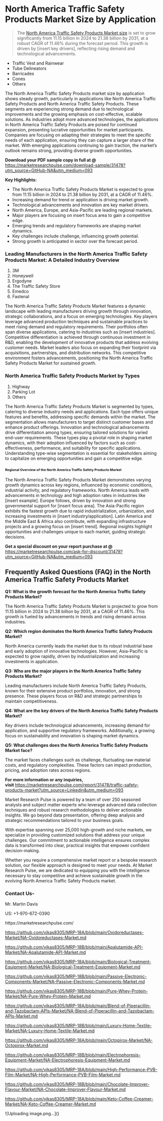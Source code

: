 <h1>North America Traffic Safety Products Market&nbsp;Size by Application</h1><blockquote><p>The <a href="https://marketresearchpulse.com/download-sample/31478?utm_source=GitHub-NA&amp;utm_medium=093">North America Traffic Safety Products Market size</a> is set to grow significantly from 11.15 billion in 2024 to 21.38 billion by 2031, at a robust CAGR of 11.46% during the forecast period. This growth is driven by [insert key drivers], reflecting rising demand and technological advancements.</p></blockquote><ul><li>Traffic Vest and Rainwear <li> Tube Delineators <li> Barricades <li> Cones <li> Others</li></ul><p>The North America Traffic Safety Products market size by application shows steady growth, particularly in applications like North America Traffic Safety Products and North America Traffic Safety Products. These segments are experiencing strong demand due to technological improvements and the growing emphasis on cost-effective, scalable solutions. As industries adopt more advanced technologies, the applications in North America Traffic Safety Products are poised for continued expansion, presenting lucrative opportunities for market participants. Companies are focusing on adapting their strategies to meet the specific needs of each application, ensuring they can capture a larger share of the market. With emerging applications continuing to gain traction, the market’s outlook remains strong, providing diverse growth opportunities.</p><p><strong>Download your PDF sample copy in full at @ </strong><a href="https://marketresearchpulse.com/download-sample/31478?utm_source=GitHub-NA&amp;utm_medium=093">https://marketresearchpulse.com/download-sample/31478?utm_source=GitHub-NA&amp;utm_medium=093</a></p><p><strong>Key Highlights: </strong></p><ul><li>The North America Traffic Safety Products Market is expected to grow from 11.15 billion in 2024 to 21.38 billion by 2031, at a CAGR of 11.46%.</li><li>Increasing demand for trend or application is driving market growth.</li><li>Technological advancements and innovation are key market drivers.</li><li>North America, Europe, and Asia-Pacific are leading regional markets.</li><li>Major players are focusing on insert focus area to gain a competitive edge.</li><li>Emerging trends and regulatory frameworks are shaping market dynamics.</li><li>Key challenges include challenge, influencing growth potential.</li><li>Strong growth is anticipated in sector over the forecast period.</li></ul><h3>Leading Manufacturers in the North America Traffic Safety Products Market: A Detailed Industry Overview</h3><ol><li>3M</li><li>Honeywell</li><li>Ergodyne</li><li>The Traffic Safety Store</li><li>Emedco</li><li>Fastenal</li></ol><div class="flex max-w-full flex-col flex-grow"><div class="min-h-8 text-message flex w-full flex-col items-end gap-2 whitespace-normal break-words [.text-message+&amp;]:mt-5" dir="auto" data-message-author-role="assistant" data-message-id="fd8432e4-4910-450d-b182-61b7bfb0a01f" data-message-model-slug="gpt-4o"><div class="flex w-full flex-col gap-1 empty:hidden first:pt-[3px]"><div class="markdown prose w-full break-words dark:prose-invert light"><p>The North America Traffic Safety Products Market features a dynamic landscape with leading manufacturers driving growth through innovation, strategic collaborations, and a focus on emerging technologies. Key players leverage advanced production techniques and sustainable practices to meet rising demand and regulatory requirements. Their portfolios often span diverse applications, catering to industries such as [insert industries]. Competitive differentiation is achieved through continuous investment in R&amp;D, enabling the development of innovative products that address evolving customer needs. Market leaders also focus on expanding their footprint via acquisitions, partnerships, and distribution networks. This competitive environment fosters advancements, positioning the North America Traffic Safety Products Market for sustained growth.</p></div></div></div></div><h3>North America Traffic Safety Products Market by Types</h3><ol><li>Highway <li> Parking Lot <li> Others</li></ol><div class="flex max-w-full flex-col flex-grow"><div class="min-h-8 text-message flex w-full flex-col items-end gap-2 whitespace-normal break-words [.text-message+&amp;]:mt-5" dir="auto" data-message-author-role="assistant" data-message-id="084470be-0bb7-4664-bddf-5156b4f41249" data-message-model-slug="gpt-4o-mini"><div class="flex w-full flex-col gap-1 empty:hidden first:pt-[3px]"><div class="markdown prose w-full break-words dark:prose-invert light"><p>The North America Traffic Safety Products Market is segmented by types, catering to diverse industry needs and applications. Each type offers unique features and benefits, addressing specific demands within the market. The segmentation allows manufacturers to target distinct customer bases and enhance product offerings. Innovation and technological advancements drive differentiation among types, ensuring tailored solutions for varied end-user requirements. These types play a pivotal role in shaping market dynamics, with their adoption influenced by factors such as cost-effectiveness, performance, and suitability for specific applications. Understanding type-wise segmentation is essential for stakeholders aiming to capitalize on emerging opportunities and gain a competitive edge.</p></div></div></div></div><h3><span style="font-size: 11px;">Regional Overview of the North America Traffic Safety Products Market</span></h3><div class="flex max-w-full flex-col flex-grow"><div class="min-h-8 text-message flex w-full flex-col items-end gap-2 whitespace-normal break-words [.text-message+&amp;]:mt-5" dir="auto" data-message-author-role="assistant" data-message-id="e9038762-ce64-4e30-91c9-9bd413514231" data-message-model-slug="gpt-4o-mini"><div class="flex w-full flex-col gap-1 empty:hidden first:pt-[3px]"><div class="markdown prose w-full break-words dark:prose-invert light"><p>The North America Traffic Safety Products Market demonstrates varying growth dynamics across key regions, influenced by economic conditions, industrial activity, and regulatory frameworks. North America leads with advancements in technology and high adoption rates in industries like [insert example]. Europe follows, driven by innovation and strong governmental support for [insert focus area]. The Asia-Pacific region exhibits the fastest growth due to rapid industrialization, urbanization, and increasing investments in [insert industry/application]. Latin America and the Middle East &amp; Africa also contribute, with expanding infrastructure projects and a growing focus on [insert trend]. Regional insights highlight opportunities and challenges unique to each market, guiding strategic decisions.</p></div></div></div></div><p><strong>Get a special discount on your report purchase at @ </strong><a href="https://marketresearchpulse.com/ask-for-discount/31478?utm_source=GitHub-NA&amp;utm_medium=093">https://marketresearchpulse.com/ask-for-discount/31478?utm_source=GitHub-NA&amp;utm_medium=093</a></p><h2>Frequently Asked Questions (FAQ) in the North America Traffic Safety Products Market</h2><p><strong>Q1: What is the growth forecast for the North America Traffic Safety Products Market?</strong></p><p>The North America Traffic Safety Products Market is projected to grow from 11.15 billion in 2024 to 21.38 billion by 2031, at a CAGR of 11.46%. This growth is fueled by advancements in trends and rising demand across industries.</p><p><strong>Q2: Which region dominates the North America Traffic Safety Products Market?</strong></p><p>North America currently leads the market due to its robust industrial base and early adoption of innovative technologies. However, Asia-Pacific is expected to grow rapidly, driven by industrialization and increasing investments in application.</p><p><strong>Q3: Who are the major players in the North America Traffic Safety Products Market?</strong></p><p>Leading manufacturers include North America Traffic Safety Products, known for their extensive product portfolios, innovation, and strong presence. These players focus on R&amp;D and strategic partnerships to maintain competitiveness.</p><p><strong>Q4: What are the key drivers of the North America Traffic Safety Products Market?</strong></p><p>Key drivers include technological advancements, increasing demand for application, and supportive regulatory frameworks. Additionally, a growing focus on sustainability and innovation is shaping market dynamics.</p><p><strong>Q5: What challenges does the North America Traffic Safety Products Market face?</strong></p><p>The market faces challenges such as challenge, fluctuating raw material costs, and regulatory complexities. These factors can impact production, pricing, and adoption rates across regions.</p><p><strong>For more information or any inquiries, visit&nbsp;</strong><a href="https://marketresearchpulse.com/report/31478/traffic-safety-products-market?utm_source=Linkedin&utm_medium=093">https://marketresearchpulse.com/report/31478/traffic-safety-products-market?utm_source=Linkedin&utm_medium=093</a></p><p>Market Research Pulse is powered by a team of over 250 seasoned analysts and subject matter experts who leverage advanced data collection techniques and robust research methodologies to deliver actionable insights. We go beyond data presentation, offering deep analysis and strategic recommendations tailored to your business goals.</p><p>With expertise spanning over 25,000 high-growth and niche markets, we specialize in providing customized solutions that address your unique challenges. Our commitment to actionable intelligence ensures complex data is transformed into clear, practical insights that empower confident decision-making.</p><p>Whether you require a comprehensive market report or a bespoke research solution, our flexible approach is designed to meet your needs. At Market Research Pulse, we are dedicated to equipping you with the intelligence necessary to stay competitive and achieve sustainable growth in the evolving North America Traffic Safety Products market.</p><h3><strong>Contact Us-</strong></h3><p>Mr. Martin Davis</p><p>US: +1-970-672-0390</p><p>https://marketresearchpulse.com/</p><p><a href="https://github.com/vikas8305/MRP-18A/blob/main/Oxidoreductases-Market/NA-Oxidoreductases-Market.md">https://github.com/vikas8305/MRP-18A/blob/main/Oxidoreductases-Market/NA-Oxidoreductases-Market.md</a></p><p><a href="https://github.com/vikas8305/MRP-18B/blob/main/Apalutamide-API-Market/NA-Apalutamide-API-Market.md">https://github.com/vikas8305/MRP-18B/blob/main/Apalutamide-API-Market/NA-Apalutamide-API-Market.md</a></p><p><a href="https://github.com/vikas8305/MRP-18A/blob/main/Biological-Treatment-Equipment-Market/NA-Biological-Treatment-Equipment-Market.md">https://github.com/vikas8305/MRP-18A/blob/main/Biological-Treatment-Equipment-Market/NA-Biological-Treatment-Equipment-Market.md</a></p><p><a href="https://github.com/vikas8305/MRP-18B/blob/main/Passive-Electronic-Components-Market/NA-Passive-Electronic-Components-Market.md">https://github.com/vikas8305/MRP-18B/blob/main/Passive-Electronic-Components-Market/NA-Passive-Electronic-Components-Market.md</a></p><p><a href="https://github.com/vikas8305/MRP-18B/blob/main/Pure-Whey-Protein-Market/NA-Pure-Whey-Protein-Market.md">https://github.com/vikas8305/MRP-18B/blob/main/Pure-Whey-Protein-Market/NA-Pure-Whey-Protein-Market.md</a></p><p><a href="https://github.com/vikas8305/MRP-18A/blob/main/Blend-of-Piperacillin-and-Tazobactam-APIs-Market/NA-Blend-of-Piperacillin-and-Tazobactam-APIs-Market.md">https://github.com/vikas8305/MRP-18A/blob/main/Blend-of-Piperacillin-and-Tazobactam-APIs-Market/NA-Blend-of-Piperacillin-and-Tazobactam-APIs-Market.md</a></p><p><a href="https://github.com/vikas8305/MRP-18B/blob/main/Luxury-Home-Textile-Market/NA-Luxury-Home-Textile-Market.md">https://github.com/vikas8305/MRP-18B/blob/main/Luxury-Home-Textile-Market/NA-Luxury-Home-Textile-Market.md</a></p><p><a href="https://github.com/vikas8305/MRP-18A/blob/main/Octopirox-Market/NA-Octopirox-Market.md">https://github.com/vikas8305/MRP-18A/blob/main/Octopirox-Market/NA-Octopirox-Market.md</a></p><p><a href="https://github.com/vikas8305/MRP-18B/blob/main/Electrophoresis-Equipment-Market/NA-Electrophoresis-Equipment-Market.md">https://github.com/vikas8305/MRP-18B/blob/main/Electrophoresis-Equipment-Market/NA-Electrophoresis-Equipment-Market.md</a></p><p><a href="https://github.com/vikas8305/MRP-18A/blob/main/High-Performance-PVB-Film-Market/NA-High-Performance-PVB-Film-Market.md">https://github.com/vikas8305/MRP-18A/blob/main/High-Performance-PVB-Film-Market/NA-High-Performance-PVB-Film-Market.md</a></p><p><a href="https://github.com/vikas8305/MRP-18B/blob/main/Chocolate-Improver-Flavour-Market/NA-Chocolate-Improver-Flavour-Market.md">https://github.com/vikas8305/MRP-18B/blob/main/Chocolate-Improver-Flavour-Market/NA-Chocolate-Improver-Flavour-Market.md</a></p><p><a href="https://github.com/vikas8305/MRP-18A/blob/main/Keto-Coffee-Creamer-Market/NA-Keto-Coffee-Creamer-Market.md">https://github.com/vikas8305/MRP-18A/blob/main/Keto-Coffee-Creamer-Market/NA-Keto-Coffee-Creamer-Market.md</a></p>
![Uploading image.png…]()
